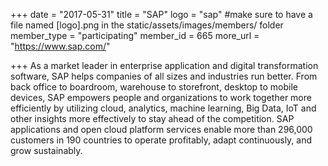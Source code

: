 +++
date = "2017-05-31"
title = "SAP"
logo = "sap" #make sure to have a file named [logo].png in the static/assets/images/members/ folder
member_type = "participating"
member_id = 665
more_url = "https://www.sap.com/"

+++
As a market leader in enterprise application and digital transformation software, SAP helps companies of all sizes and industries run better. From back office to boardroom, warehouse to storefront, desktop to mobile devices, SAP empowers people and organizations to work together more efficiently by utilizing cloud, analytics, machine learning, Big Data, IoT and other insights more effectively to stay ahead of the competition. SAP applications and open cloud platform services enable more than 296,000 customers in 190 countries to operate profitably, adapt continuously, and grow sustainably.

